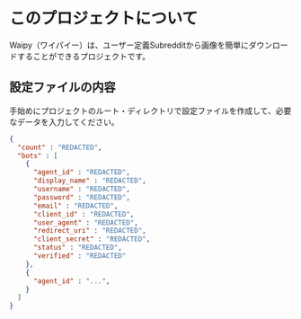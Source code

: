 # このプロジェクトについて
Waipy（ワイパイー）は、ユーザー定義Subredditから画像を簡単にダウンロードすることができるプロジェクトです。

## 設定ファイルの内容
手始めにプロジェクトのルート・ディレクトリで設定ファイルを作成して、必要なデータを入力してください。

```json
{
  "count" : "REDACTED",
  "bots" : [
    {
      "agent_id" : "REDACTED",
      "display_name" : "REDACTED",
      "username" : "REDACTED",
      "password" : "REDACTED",
      "email" : "REDACTED",
      "client_id" : "REDACTED",
      "user_agent" : "REDACTED",
      "redirect_uri" : "REDACTED",
      "client_secret" : "REDACTED",
      "status" : "REDACTED",
      "verified" : "REDACTED"
    },
    {
      "agent_id" : "...",
    }
  ]
}
```
